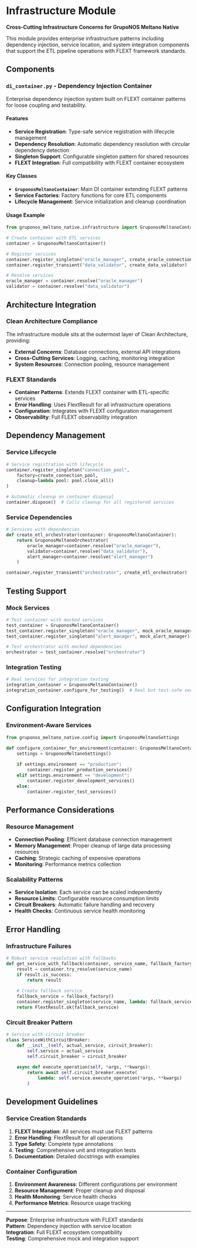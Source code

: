 # Infrastructure Module

**Cross-Cutting Infrastructure Concerns for GrupoNOS Meltano Native**

This module provides enterprise infrastructure patterns including dependency injection, service location, and system integration components that support the ETL pipeline operations with FLEXT framework standards.

## Components

### `di_container.py` - Dependency Injection Container
Enterprise dependency injection system built on FLEXT container patterns for loose coupling and testability.

#### Features
- **Service Registration**: Type-safe service registration with lifecycle management
- **Dependency Resolution**: Automatic dependency resolution with circular dependency detection
- **Singleton Support**: Configurable singleton pattern for shared resources
- **FLEXT Integration**: Full compatibility with FLEXT container ecosystem

#### Key Classes
- **`GruponosMeltanoContainer`**: Main DI container extending FLEXT patterns
- **Service Factories**: Factory functions for core ETL components
- **Lifecycle Management**: Service initialization and cleanup coordination

#### Usage Example
```python
from gruponos_meltano_native.infrastructure import GruponosMeltanoContainer

# Create container with ETL services
container = GruponosMeltanoContainer()

# Register services
container.register_singleton("oracle_manager", create_oracle_connection_manager)
container.register_transient("data_validator", create_data_validator)

# Resolve services
oracle_manager = container.resolve("oracle_manager")
validator = container.resolve("data_validator")
```

## Architecture Integration

### Clean Architecture Compliance
The infrastructure module sits at the outermost layer of Clean Architecture, providing:
- **External Concerns**: Database connections, external API integrations
- **Cross-Cutting Services**: Logging, caching, monitoring integration
- **System Resources**: Connection pooling, resource management

### FLEXT Standards
- **Container Patterns**: Extends FLEXT container with ETL-specific services
- **Error Handling**: Uses FlextResult for all infrastructure operations
- **Configuration**: Integrates with FLEXT configuration management
- **Observability**: Full FLEXT observability integration

## Dependency Management

### Service Lifecycle
```python
# Service registration with lifecycle
container.register_singleton("connection_pool", 
    factory=create_connection_pool,
    cleanup=lambda pool: pool.close_all()
)

# Automatic cleanup on container disposal
container.dispose()  # Calls cleanup for all registered services
```

### Service Dependencies
```python
# Services with dependencies
def create_etl_orchestrator(container: GruponosMeltanoContainer):
    return GruponosMeltanoOrchestrator(
        oracle_manager=container.resolve("oracle_manager"),
        validator=container.resolve("data_validator"),
        alert_manager=container.resolve("alert_manager")
    )

container.register_transient("orchestrator", create_etl_orchestrator)
```

## Testing Support

### Mock Services
```python
# Test container with mocked services
test_container = GruponosMeltanoContainer()
test_container.register_singleton("oracle_manager", mock_oracle_manager)
test_container.register_singleton("alert_manager", mock_alert_manager)

# Test orchestrator with mocked dependencies
orchestrator = test_container.resolve("orchestrator")
```

### Integration Testing
```python
# Real services for integration testing
integration_container = GruponosMeltanoContainer()
integration_container.configure_for_testing()  # Real but test-safe services
```

## Configuration Integration

### Environment-Aware Services
```python
from gruponos_meltano_native.config import GruponosMeltanoSettings

def configure_container_for_environment(container: GruponosMeltanoContainer):
    settings = GruponosMeltanoSettings()
    
    if settings.environment == "production":
        container.register_production_services()
    elif settings.environment == "development":
        container.register_development_services()
    else:
        container.register_test_services()
```

## Performance Considerations

### Resource Management
- **Connection Pooling**: Efficient database connection management
- **Memory Management**: Proper cleanup of large data processing resources
- **Caching**: Strategic caching of expensive operations
- **Monitoring**: Performance metrics collection

### Scalability Patterns
- **Service Isolation**: Each service can be scaled independently
- **Resource Limits**: Configurable resource consumption limits
- **Circuit Breakers**: Automatic failure handling and recovery
- **Health Checks**: Continuous service health monitoring

## Error Handling

### Infrastructure Failures
```python
# Robust service resolution with fallbacks
def get_service_with_fallback(container, service_name, fallback_factory):
    result = container.try_resolve(service_name)
    if result.is_success:
        return result
    
    # Create fallback service
    fallback_service = fallback_factory()
    container.register_singleton(service_name, lambda: fallback_service)
    return FlextResult.ok(fallback_service)
```

### Circuit Breaker Pattern
```python
# Service with circuit breaker
class ServiceWithCircuitBreaker:
    def __init__(self, actual_service, circuit_breaker):
        self.service = actual_service
        self.circuit_breaker = circuit_breaker
    
    async def execute_operation(self, *args, **kwargs):
        return await self.circuit_breaker.execute(
            lambda: self.service.execute_operation(*args, **kwargs)
        )
```

## Development Guidelines

### Service Creation Standards
1. **FLEXT Integration**: All services must use FLEXT patterns
2. **Error Handling**: FlextResult for all operations
3. **Type Safety**: Complete type annotations
4. **Testing**: Comprehensive unit and integration tests
5. **Documentation**: Detailed docstrings with examples

### Container Configuration
1. **Environment Awareness**: Different configurations per environment
2. **Resource Management**: Proper cleanup and disposal
3. **Health Monitoring**: Service health checks
4. **Performance Metrics**: Resource usage tracking

---

**Purpose**: Enterprise infrastructure with FLEXT standards  
**Pattern**: Dependency injection with service location  
**Integration**: Full FLEXT ecosystem compatibility  
**Testing**: Comprehensive mock and integration support